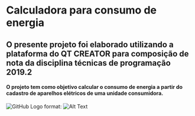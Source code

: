 #  Calculadora para consumo de energia

## O presente projeto foi elaborado utilizando a plataforma do QT CREATOR para composição de nota da disciplina técnicas de programação 2019.2

#### O projeto tem como objetivo calcular o consumo de energia a partir do cadastro de aparelhos elétricos de uma unidade consumidora.

![GitHub Logo](/home/ifpb/Pictures/index.jpeg )
format: ![Alt Text](url)

